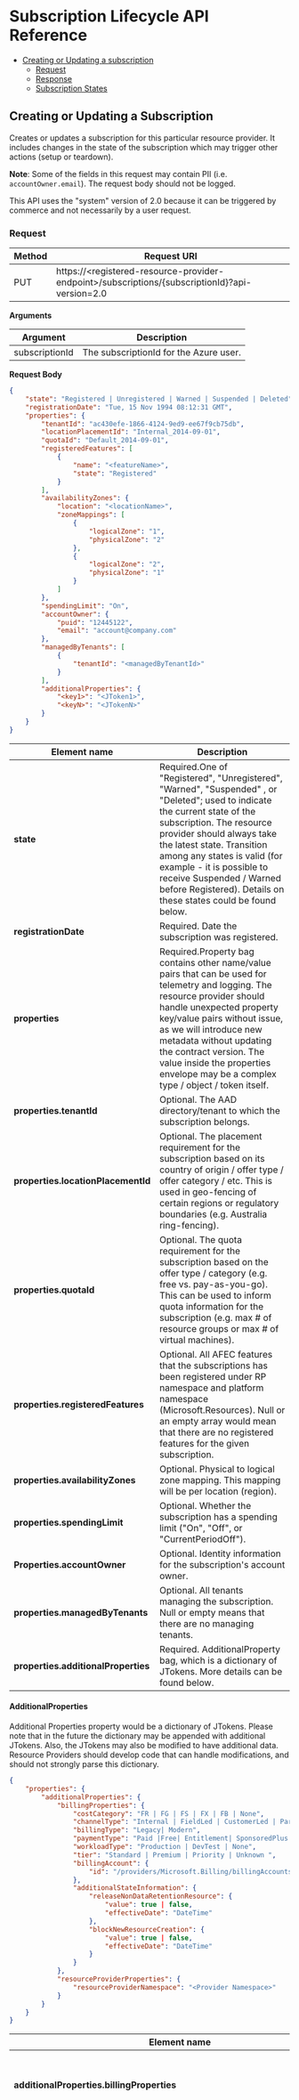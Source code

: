 # Subscription Lifecycle API Reference
- [Creating or Updating a subscription](#creating-or-updating-a-subscription) <br/>
  - [Request](#request) <br/>
  - [Response](#response) <br/>
  - [Subscription States](#subscription-states) <br/>

## Creating or Updating a Subscription

Creates or updates a subscription for this particular resource provider. It includes changes in the state of the subscription which may trigger other actions (setup or teardown).

**Note**: Some of the fields in this request may contain PII (i.e. `accountOwner.email`). The request body should not be logged.

This API uses the &quot;system&quot; version of 2.0 because it can be triggered by commerce and not necessarily by a user request.

### Request

| Method | Request URI |
| --- | --- |
| PUT | https://&lt;registered-resource-provider-endpoint&gt;/subscriptions/{subscriptionId}?api-version=2.0 |

**Arguments**

| Argument | Description |
| --- | --- |
| subscriptionId | The subscriptionId for the Azure user. |

**Request Body**
```json
{
	"state": "Registered | Unregistered | Warned | Suspended | Deleted",
	"registrationDate": "Tue, 15 Nov 1994 08:12:31 GMT",
	"properties": {
		"tenantId": "ac430efe-1866-4124-9ed9-ee67f9cb75db",
		"locationPlacementId": "Internal_2014-09-01",
		"quotaId": "Default_2014-09-01",
		"registeredFeatures": [
			{
				"name": "<featureName>",
				"state": "Registered"
			}
		],
		"availabilityZones": {
			"location": "<locationName>",
			"zoneMappings": [
				{
					"logicalZone": "1",
					"physicalZone": "2"
				},
				{
					"logicalZone": "2",
					"physicalZone": "1"
				}
			]
		},
		"spendingLimit": "On",
		"accountOwner": {
			"puid": "12445122",
			"email": "account@company.com"
		},
		"managedByTenants": [
			{
				"tenantId": "<managedByTenantId>"
			}
		],
		"additionalProperties": {
			"<key1>": "<JToken1>",
			"<keyN>": "<JTokenN>"
		}
	}
}
```

| **Element name** | Description |
| --- | --- |
| **state** | Required.One of &quot;Registered&quot;, &quot;Unregistered&quot;, &quot;Warned&quot;, &quot;Suspended&quot; , or &quot;Deleted&quot;; used to indicate the current state of the subscription. The resource provider should always take the latest state. Transition among any states is valid (for example - it is possible to receive Suspended / Warned before Registered). Details on these states could be found below. |
|**registrationDate**| Required. Date the subscription was registered. |
| **properties** | Required.Property bag contains other name/value pairs that can be used for telemetry and logging. The resource provider should handle unexpected property key/value pairs without issue, as we will introduce new metadata without updating the contract version. The value inside the properties envelope may be a complex type / object / token itself. |
| **properties.tenantId** | Optional. The AAD directory/tenant to which the subscription belongs. |
| **properties.locationPlacementId** | Optional. The placement requirement for the subscription based on its country of origin / offer type / offer category / etc. This is used in geo-fencing of certain regions or regulatory boundaries (e.g. Australia ring-fencing). |
| **properties.quotaId** | Optional. The quota requirement for the subscription based on the offer type / category (e.g. free vs. pay-as-you-go). This can be used to inform quota information for the subscription (e.g. max # of resource groups or max # of virtual machines). |
| **properties.registeredFeatures** | Optional. All AFEC features that the subscriptions has been registered under RP namespace and platform namespace (Microsoft.Resources).  Null or an empty array would mean that there are no registered features for the given subscription. |
| **properties.availabilityZones** | Optional. Physical to logical zone mapping. This mapping will be per location (region). |
| **properties.spendingLimit** | Optional. Whether the subscription has a spending limit ("On", "Off", or "CurrentPeriodOff"). |
| **Properties.accountOwner** | Optional. Identity information for the subscription's account owner. |
| **properties.managedByTenants** | Optional. All tenants managing the subscription. Null or empty means that there are no managing tenants. |
| **properties.additionalProperties** | Required. AdditionalProperty bag, which is a dictionary of JTokens. More details can be found below. |

#### AdditionalProperties

Additional Properties property would be a dictionary of JTokens. Please note that in the future the dictionary may be appended with additional JTokens. Also, the JTokens may also be modified to have additional data. Resource Providers should develop code that can handle modifications, and should not strongly parse this dictionary.

```json
{
    "properties": {
        "additionalProperties": {
            "billingProperties": {
                "costCategory": "FR | FG | FS | FX | FB | None",
                "channelType": "Internal | FieldLed | CustomerLed | PartnerLed | None",
                "billingType": "Legacy| Modern",
                "paymentType": "Paid |Free| Entitlement| SponsoredPlus | Sponsored | Benefit | None",
                "workloadType": "Production | DevTest | None",
                "tier": "Standard | Premium | Priority | Unknown ",
                "billingAccount": {
                    "id": "/providers/Microsoft.Billing/billingAccounts/54731783"
                },
                "additionalStateInformation": {
                    "releaseNonDataRetentionResource": {
                        "value": true | false,
                        "effectiveDate": "DateTime"
                    },
                    "blockNewResourceCreation": {
                        "value": true | false,
                        "effectiveDate": "DateTime"
                    }
                }
            },
            "resourceProviderProperties": {
                "resourceProviderNamespace": "<Provider Namespace>"
            }
        }
    }
}
```

| **Element name** | Description |
| --- | --- |
| **additionalProperties.billingProperties**| Optional. Commerce object identifying billing properties associated with the subscription |
| **billingProperties.costCategory**| Optional string. A two-character code associated with the cost category for internal subscriptions. FX = Cost of Goods Sold (COGS), for services that directly or indirectly support commercial services offered to paying customers. FR = Research & Development, for services under development, test, staging, flighting, or pre-production. FS = Sales & Marketing, for services used for customer POCs, demos, or sponsored accounts. FG = General & Administrative, for services used internal to Microsoft such as HRWeb, MSW, Payroll, MyOrder, etc. FB = Broadreach. |
| **billingProperties.channelType**| Optional string. Indicates the sales motion that this subscription type belongs to. This can be changed if a subscription moves from one channel type to another (e.g., CustomerLed to PartnerLed)  |
| **billingProperties.billingType**| Optional string. Indicates the commerce stack that this account is on - modern or legacy |
| **billingProperties.paymentType**| Optional string. Differentiates how customer is paying for the subscription. This can change if customer changes from free to paid, etc.|
| **billingProperties.workloadType**| Optional string. Indicates the importance of this subscription. DevTest subscriptions get lower SLA compared to Production ones. This property can be changed later if needed as well. |
| **billingProperties.tier**| Optional string. Customer segment |
| **billingProperties.billingAccount**| Optional object. Billing account of the customer that holds customer payment instrument, address etc. The subscription is always linked to a billing account. |
| **billingProperties.billingAccount.Id**| Optional string. Unique Id identifying the commerce object for the billing account. |
| **billingProperties.additionalStateInformation**| Optional. Commerce object identifying additional state information associated with the subscription. |
| **additionalStateInformation.releaseNonDataRetentionResource.value**| Optional boolean. When true, indicates that the Non data retention resources can be released. This is a high confidence signal that would be set to true when the subscription is already in disabled state. To learn about Azure Data Retention policy after subscription has been disabled see [What happens after subscription cancellation?](https://learn.microsoft.com/en-us/azure/cost-management-billing/manage/cancel-azure-subscription#what-happens-after-subscription-cancellation). |
| **additionalStateInformation.releaseNonDataRetentionResource.effectiveDate**| Optional DateTime, Indicates the time when the above property got set as true |
| **additionalStateInformation.blockNewResourceCreation.value**| Optional Boolean, When true, indicates that new resource creation should be blocked. Existing resources functionality should not be impacted. This signal should be looked at when subscription state is Active. The service should be able to recover if the flag is reset to false. |
| **additionalStateInformation.blockNewResourceCreation.effectiveDate**| Optional DateTime, Indicates the time when the above property got set as true |
| **additionalProperties.resourceProviderProperties**| Required. Object identifying additional Resource Provider properties. |
| **resourceProviderProperties.resourceProviderNamespace**| Required. Resource Provider Namespace e.g.: Microsoft.Contoso. |


### Response

The response includes an HTTP status code, a set of response headers, and a response body.

**Status Code**

The resource provider should return 200 (OK) to indicate that the operation completed successfully. 202 (Accepted) can be returned to indicate that the operation will [complete asynchronously](async-api-reference.md#asynchronous-operations). Any status other than 200 (OK), 201 (Created), or 204 (No Content) will cause ARM to retry subject to their retry/backoff handling.

The location header is not followed as part of the notification; instead, the notification will be retried with a delay. It is expected that subsequent updates that are a no-op will complete synchronously.

This operation is expected to be idempotent, so the resource provider should return a 200 status code if the notification can be honored correctly. As an example, if the RP only sees an &quot;unregistered&quot; subscription state for a subscription it has no record of, it should return a 200.

**Response Headers**

Headers common to all responses.

**Response Body**

If a 200, the response body will contain the original request that was PUT per the Azure REST guidelines.

### Subscription States

**Allowed Actions when 'Warned' or 'Suspended'**

When configured correctly inside a given RP manifest, ARM will handle filtering actions (example: not allowing PUT/POST/PATCH) and returning a 409 when a given action is not allowed for a current state. This filtering does not need to be managed directly by the RP.

| SubscriptionState | Description |
|-------------| ----------------|
| **Registered** | The subscription was entitled to use your &quot;ResourceProviderNamespace&quot;.   Azure will use this subscription in future communications. You may also do any initial state setup as a result of this notification type.  When a subscription is &quot;fixed&quot; / restored from being suspended, it will return to the &quot;Registered&quot; state.  All management APIs must function (PUT/PATCH/DELETE/POST/GET), all resources must run normally; Bill normally.|
| **Warned** | The subscription has been warned (generally due to forthcoming suspension resulting from fraud or non-payment). Resources must be offline but in running (or quickly recoverable state).  Do **not** deallocate resources.   GET/DELETE management APIs must function; PUT/PATCH/POST must not.  **Don't emit any usage. Any emitted usage will be ignored.**|
| **Suspended** | The subscription has been suspended (generally due to fraud or non-payment) and the Resource Provider should stop the subscription from generating any additional usage. Pay-for-use resource should have access rights revoked when the subscription is disabled.   In such cases the Resource Provider should also mark the Resource State as &quot;Suspended.&quot;  We recommend that you treat this as a soft-delete: GET/DELETE management APIs must continue to function, yet PUT/PATCH/POST must not. **Don't emit any usage. Any emitted usage will be ignored.**|
| **Deleted** | The customer has cancelled their Windows Azure subscription and its content \*must\* be cleaned up by the resource provider.The resource provider does \*not\* receive a DELETE call for each resource – this is expected to be handled internally by the RP as a &quot;cascade&quot; deletion. Because this subscription lifecycle handling bypasses ARM's linked notification handling, a given RP will also be responsible for this internal deletion of any associated extension resources.|
| **Unregistered** | Either the customer has not yet chosen to use the resource provider, or the customer has decided to stop using the Resource Provider. Only GETs are permitted. In the case of formerly registered subscriptions, all existing tracked resources would already have been deleted by the customer explicitly. RP extension resources would require an internal &quot;cascade&quot; delete cleanup similar to the **Deleted** case above.|


